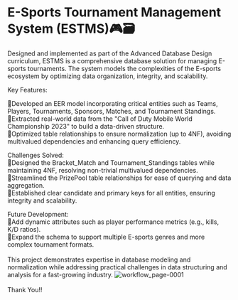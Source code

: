 # E-Sports Tournament Management System (ESTMS)🎮🗃
Designed and implemented as part of the Advanced Database Design curriculum, ESTMS is a comprehensive database solution for managing E-sports tournaments. The system models the complexities of the E-sports ecosystem by optimizing data organization, integrity, and scalability.

Key Features:
<br>

🔸Developed an EER model incorporating critical entities such as Teams, Players, Tournaments, Sponsors, Matches, and Tournament Standings.<br>
🔸Extracted real-world data from the "Call of Duty Mobile World Championship 2023" to build a data-driven structure.<br>
🔸Optimized table relationships to ensure normalization (up to 4NF), avoiding multivalued dependencies and enhancing query efficiency.

Challenges Solved:<br>
🔸Designed the Bracket_Match and Tournament_Standings tables while maintaining 4NF, resolving non-trivial multivalued dependencies.<br>
🔸Streamlined the PrizePool table relationships for ease of querying and data aggregation.<br>
🔸Established clear candidate and primary keys for all entities, ensuring integrity and scalability.

Future Development:<br>
🔸Add dynamic attributes such as player performance metrics (e.g., kills, K/D ratios).<br>
🔸Expand the schema to support multiple E-sports genres and more complex tournament formats.
<br>
<br>
This project demonstrates expertise in database modeling and normalization while addressing practical challenges in data structuring and analysis for a fast-growing industry.
![workflow_page-0001](https://github.com/user-attachments/assets/4f14a2d8-3a2d-4168-aeda-2ac027da8172)
<br>
<br>
Thank You!!
